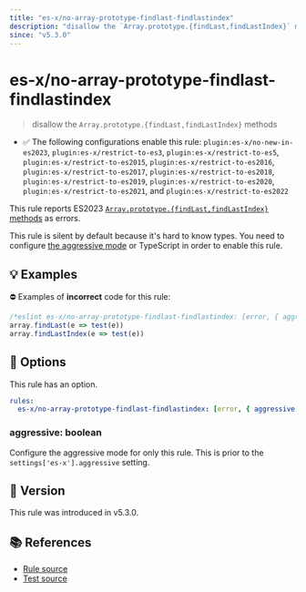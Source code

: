 ```yaml
---
title: "es-x/no-array-prototype-findlast-findlastindex"
description: "disallow the `Array.prototype.{findLast,findLastIndex}` methods"
since: "v5.3.0"
---
```


# es-x/no-array-prototype-findlast-findlastindex
> disallow the `Array.prototype.{findLast,findLastIndex}` methods

- ✅ The following configurations enable this rule: `plugin:es-x/no-new-in-es2023`, `plugin:es-x/restrict-to-es3`, `plugin:es-x/restrict-to-es5`, `plugin:es-x/restrict-to-es2015`, `plugin:es-x/restrict-to-es2016`, `plugin:es-x/restrict-to-es2017`, `plugin:es-x/restrict-to-es2018`, `plugin:es-x/restrict-to-es2019`, `plugin:es-x/restrict-to-es2020`, `plugin:es-x/restrict-to-es2021`, and `plugin:es-x/restrict-to-es2022`

This rule reports ES2023 [`Array.prototype.{findLast,findLastIndex}` methods](https://github.com/tc39/proposal-array-find-from-last) as errors.

This rule is silent by default because it's hard to know types. You need to configure [the aggressive mode](../#the-aggressive-mode) or TypeScript in order to enable this rule.

## 💡 Examples

⛔ Examples of **incorrect** code for this rule:

<eslint-playground type="bad">

```js
/*eslint es-x/no-array-prototype-findlast-findlastindex: [error, { aggressive: true }] */
array.findLast(e => test(e))
array.findLastIndex(e => test(e))
```

</eslint-playground>

## 🔧 Options

This rule has an option.

```yaml
rules:
  es-x/no-array-prototype-findlast-findlastindex: [error, { aggressive: false }]
```

### aggressive: boolean

Configure the aggressive mode for only this rule.
This is prior to the `settings['es-x'].aggressive` setting.

## 🚀 Version

This rule was introduced in v5.3.0.

## 📚 References

- [Rule source](https://github.com/eslint-community/eslint-plugin-es-x/blob/master/lib/rules/no-array-prototype-findlast-findlastindex.js)
- [Test source](https://github.com/eslint-community/eslint-plugin-es-x/blob/master/tests/lib/rules/no-array-prototype-findlast-findlastindex.js)
